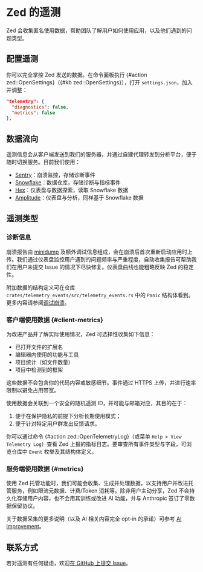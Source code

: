 # Zed 的遥测

Zed 会收集匿名使用数据，帮助团队了解用户如何使用应用，以及他们遇到的问题类型。

## 配置遥测

你可以完全掌控 Zed 发送的数据。在命令面板执行 {#action zed::OpenSettings}（{#kb zed::OpenSettings}），打开 `settings.json`，加入并调整：

```json [settings]
"telemetry": {
  "diagnostics": false,
  "metrics": false
},
```

## 数据流向

遥测信息会从客户端发送到我们的服务器，并通过自建代理转发到分析平台，便于随时切换服务。目前我们使用：

- [Sentry](https://sentry.io)：崩溃监控，存储诊断事件
- [Snowflake](https://snowflake.com)：数据仓库，存储诊断与指标事件
- [Hex](https://www.hex.tech)：仪表盘与数据探索，读取 Snowflake 数据
- [Amplitude](https://www.amplitude.com)：仪表盘与分析，同样基于 Snowflake 数据

## 遥测类型

### 诊断信息

崩溃报告由 [minidump](https://learn.microsoft.com/en-us/windows/win32/debug/minidump-files) 及额外调试信息组成，会在崩溃后首次重新启动应用时上传。我们通过仪表盘监控用户遇到的问题频率与严重程度，自动收集报告可帮助我们在用户未提交 Issue 的情况下尽快修复。仪表盘曲线也能粗略反映 Zed 的稳定性。

附加数据的结构定义可在仓库 `crates/telemetry_events/src/telemetry_events.rs` 中的 `Panic` 结构体看到。更多内容请参阅[调试崩溃](./development/debugging-crashes.md)。

### 客户端使用数据 {#client-metrics}

为改进产品并了解实际使用情况，Zed 可选择性收集如下信息：

- 已打开文件的扩展名
- 编辑器内使用的功能与工具
- 项目统计（如文件数量）
- 项目中检测到的框架

这些数据不会包含你的代码内容或敏感细节。事件通过 HTTPS 上传，并进行速率限制以避免占用带宽。

使用数据会关联到一个安全的随机遥测 ID，并可能与邮箱对应，其目的在于：

1. 便于在保护隐私的前提下分析长期使用模式；
2. 便于针对特定用户群发出反馈请求。

你可以通过命令 {#action zed::OpenTelemetryLog}（或菜单 `Help > View Telemetry Log`）查看 Zed 上报的指标日志。要审查所有事件类型与字段，可浏览仓库中 `Event` 枚举及其结构体定义。

### 服务端使用数据 {#metrics}

使用 Zed 托管功能时，我们可能会收集、生成并处理数据，以支持用户并改进托管服务，例如限流元数据、计费/Token 消耗等。除非用户主动分享，Zed 不会持久化存储用户内容，也不会用其训练或改进 AI 功能，并与 Anthropic 签订了零数据保留协议。

关于数据采集的更多说明（以及 AI 相关内容完全 opt-in 的承诺）可参考 [AI Improvement](./ai/ai-improvement.md)。

## 联系方式

若对遥测有任何疑虑，欢迎[在 GitHub 上提交 Issue](https://github.com/zed-industries/zed/issues/new/choose)。
